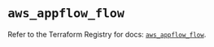 # `aws_appflow_flow`

Refer to the Terraform Registry for docs: [`aws_appflow_flow`](https://registry.terraform.io/providers/hashicorp/aws/5.82.1/docs/resources/appflow_flow).
